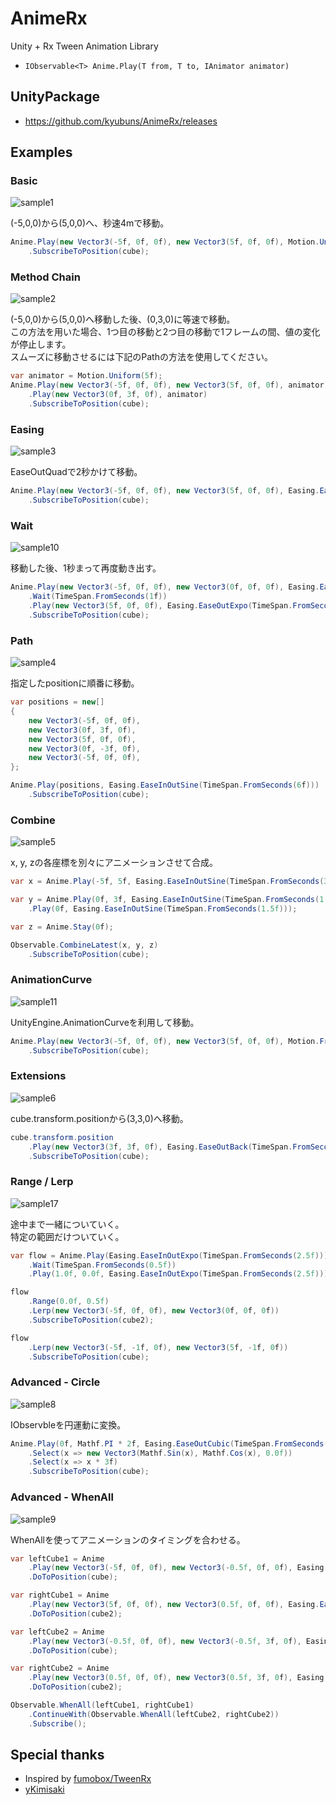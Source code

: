 # AnimeRx

Unity + Rx Tween Animation Library

- ```IObservable<T> Anime.Play(T from, T to, IAnimator animator)```

## UnityPackage

- https://github.com/kyubuns/AnimeRx/releases

## Examples

### Basic

![sample1](https://user-images.githubusercontent.com/961165/35796308-7d0512aa-0a9f-11e8-9c66-c1dceeeafb72.gif)

(-5,0,0)から(5,0,0)へ、秒速4mで移動。

```csharp
Anime.Play(new Vector3(-5f, 0f, 0f), new Vector3(5f, 0f, 0f), Motion.Uniform(4f))
    .SubscribeToPosition(cube);
```

### Method Chain

![sample2](https://user-images.githubusercontent.com/961165/35796309-7d2bbdf6-0a9f-11e8-8fe1-acef944a36c0.gif)

(-5,0,0)から(5,0,0)へ移動した後、(0,3,0)に等速で移動。  
この方法を用いた場合、1つ目の移動と2つ目の移動で1フレームの間、値の変化が停止します。  
スムーズに移動させるには下記のPathの方法を使用してください。

```csharp
var animator = Motion.Uniform(5f);
Anime.Play(new Vector3(-5f, 0f, 0f), new Vector3(5f, 0f, 0f), animator)
    .Play(new Vector3(0f, 3f, 0f), animator)
    .SubscribeToPosition(cube);
```

### Easing

![sample3](https://user-images.githubusercontent.com/961165/35796312-7d518662-0a9f-11e8-99e4-e5943212d966.gif)

EaseOutQuadで2秒かけて移動。

```csharp
Anime.Play(new Vector3(-5f, 0f, 0f), new Vector3(5f, 0f, 0f), Easing.EaseOutQuad(TimeSpan.FromSeconds(2f)))
    .SubscribeToPosition(cube);
```

### Wait

![sample10](https://user-images.githubusercontent.com/961165/35796321-7e3ff25c-0a9f-11e8-956a-d85aa2a30e48.gif)

移動した後、1秒まって再度動き出す。

```csharp
Anime.Play(new Vector3(-5f, 0f, 0f), new Vector3(0f, 0f, 0f), Easing.EaseOutExpo(TimeSpan.FromSeconds(2f)))
    .Wait(TimeSpan.FromSeconds(1f))
    .Play(new Vector3(5f, 0f, 0f), Easing.EaseOutExpo(TimeSpan.FromSeconds(2f)))
    .SubscribeToPosition(cube);
```

### Path

![sample4](https://user-images.githubusercontent.com/961165/35796313-7d772fc0-0a9f-11e8-91c5-4780b43a5b4f.gif)

指定したpositionに順番に移動。

```csharp
var positions = new[]
{
    new Vector3(-5f, 0f, 0f),
    new Vector3(0f, 3f, 0f),
    new Vector3(5f, 0f, 0f),
    new Vector3(0f, -3f, 0f),
    new Vector3(-5f, 0f, 0f),
};

Anime.Play(positions, Easing.EaseInOutSine(TimeSpan.FromSeconds(6f)))
    .SubscribeToPosition(cube);
```

### Combine

![sample5](https://user-images.githubusercontent.com/961165/35796315-7d9e024e-0a9f-11e8-908c-f35b4326ee42.gif)

x, y, zの各座標を別々にアニメーションさせて合成。

```csharp
var x = Anime.Play(-5f, 5f, Easing.EaseInOutSine(TimeSpan.FromSeconds(3f)));

var y = Anime.Play(0f, 3f, Easing.EaseInOutSine(TimeSpan.FromSeconds(1.5f)))
    .Play(0f, Easing.EaseInOutSine(TimeSpan.FromSeconds(1.5f)));

var z = Anime.Stay(0f);

Observable.CombineLatest(x, y, z)
    .SubscribeToPosition(cube);
```

### AnimationCurve

![sample11](https://user-images.githubusercontent.com/961165/35796322-7e6983e2-0a9f-11e8-807c-ff3a2967a2cf.gif)

UnityEngine.AnimationCurveを利用して移動。

```csharp
Anime.Play(new Vector3(-5f, 0f, 0f), new Vector3(5f, 0f, 0f), Motion.From(curve, TimeSpan.FromSeconds(3f)))
    .SubscribeToPosition(cube);
```

### Extensions

![sample6](https://user-images.githubusercontent.com/961165/35796317-7dc739de-0a9f-11e8-8aef-599e7e325efc.gif)

cube.transform.positionから(3,3,0)へ移動。

```csharp
cube.transform.position
    .Play(new Vector3(3f, 3f, 0f), Easing.EaseOutBack(TimeSpan.FromSeconds(2f)))
    .SubscribeToPosition(cube);
```

### Range / Lerp

![sample17](https://user-images.githubusercontent.com/961165/35954448-0deb1e8e-0ccd-11e8-92ba-1d952a90332e.gif)

途中まで一緒についていく。  
特定の範囲だけついていく。

```csharp
var flow = Anime.Play(Easing.EaseInOutExpo(TimeSpan.FromSeconds(2.5f)))
    .Wait(TimeSpan.FromSeconds(0.5f))
    .Play(1.0f, 0.0f, Easing.EaseInOutExpo(TimeSpan.FromSeconds(2.5f)));

flow
    .Range(0.0f, 0.5f)
    .Lerp(new Vector3(-5f, 0f, 0f), new Vector3(0f, 0f, 0f))
    .SubscribeToPosition(cube2);

flow
    .Lerp(new Vector3(-5f, -1f, 0f), new Vector3(5f, -1f, 0f))
    .SubscribeToPosition(cube);
```

### Advanced - Circle

![sample8](https://user-images.githubusercontent.com/961165/35796318-7dedcb62-0a9f-11e8-907c-e0ee65298b17.gif)

IObservble<float>を円運動に変換。

```csharp
Anime.Play(0f, Mathf.PI * 2f, Easing.EaseOutCubic(TimeSpan.FromSeconds(3f)))
    .Select(x => new Vector3(Mathf.Sin(x), Mathf.Cos(x), 0.0f))
    .Select(x => x * 3f)
    .SubscribeToPosition(cube);
```

### Advanced - WhenAll

![sample9](https://user-images.githubusercontent.com/961165/35796319-7e1568d4-0a9f-11e8-8e08-28ff53093e8c.gif)

WhenAllを使ってアニメーションのタイミングを合わせる。

```csharp
var leftCube1 = Anime
    .Play(new Vector3(-5f, 0f, 0f), new Vector3(-0.5f, 0f, 0f), Easing.Linear(TimeSpan.FromSeconds(2.5f)))
    .DoToPosition(cube);

var rightCube1 = Anime
    .Play(new Vector3(5f, 0f, 0f), new Vector3(0.5f, 0f, 0f), Easing.EaseOutCubic(TimeSpan.FromSeconds(1f)))
    .DoToPosition(cube2);

var leftCube2 = Anime
    .Play(new Vector3(-0.5f, 0f, 0f), new Vector3(-0.5f, 3f, 0f), Easing.EaseOutCubic(TimeSpan.FromSeconds(1f)))
    .DoToPosition(cube);

var rightCube2 = Anime
    .Play(new Vector3(0.5f, 0f, 0f), new Vector3(0.5f, 3f, 0f), Easing.EaseOutCubic(TimeSpan.FromSeconds(1f)))
    .DoToPosition(cube2);

Observable.WhenAll(leftCube1, rightCube1)
    .ContinueWith(Observable.WhenAll(leftCube2, rightCube2))
    .Subscribe();
```

## Special thanks

- Inspired by [fumobox/TweenRx](https://github.com/fumobox/TweenRx)
- [yKimisaki](https://github.com/yKimisaki)
